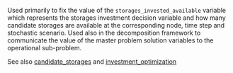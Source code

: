 Used primarily to fix the value of the `storages_invested_available` variable which represents the storages investment decision variable and how many candidate storages are available at the corresponding node, time step and stochastic scenario. Used also in the decomposition framework to communicate the value of the master problem solution variables to the operational sub-problem. 

See also [candidate\_storages](@ref) and [investment\_optimization](@ref)
